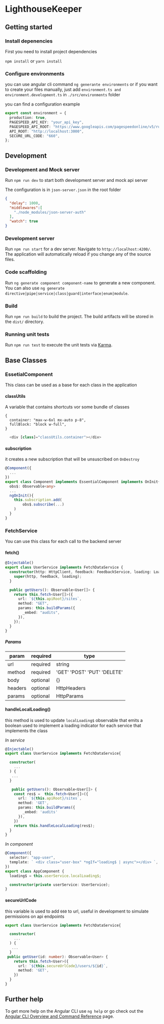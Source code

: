 # LighthouseKeeper

## Getting started

### Install depenencies

First you need to install project dependencies

`npm install` or `yarn install`

### Configure environments

you can use angular cli command `ng generante environments` or if you want to create your files manually, just add `environment.ts and environment.development.ts` in `./src/environments` folder

you can find a configuration example

```ts
export const environment = {
  production: true,
  PAGESPEED_API_KEY: "your_api_key",
  PAGESPEED_API_ROOT: "https://www.googleapis.com/pagespeedonline/v5/runPagespeed",
  API_ROOT: "http://localhost:3000",
  SECURE_URL_CODE: "660",
};
```

## Development

### Development and Mock server

Run `npm run dev` to start both development server and mock api server

The configuration is in `json-server.json` in the root folder
```json
{
  "delay": 1000,
  "middlewares":[
    "./node_modules/json-server-auth"
  ],
  "watch": true
}

```

### Development server

Run `npm run start` for a dev server. Navigate to `http://localhost:4200/`. The application will automatically reload if you change any of the source files.

### Code scaffolding

Run `ng generate component component-name` to generate a new component. You can also use `ng generate directive|pipe|service|class|guard|interface|enum|module`.

### Build

Run `npm run build` to build the project. The build artifacts will be stored in the `dist/` directory.

### Running unit tests

Run `npm run test` to execute the unit tests via [Karma](https://karma-runner.github.io).

## Base Classes

### EssetialComponent

This class can be used as a base for each class in the application

#### classUtils

A variable that contains shortcuts vor some bundle of classes

```
{
  container: "max-w-6xl	mx-auto p-8",
  fullBlock: "block w-full",
}
```

```ts
  <div [class]="classUtils.container"></div>
```

#### subscription

it creates a new subscription that will be unsuscribed on `OnDestroy`

```ts
@Component({
  ...
})
export class Component implements EssentialComponent implements OnInit{
  obs$: Observable<any>
  ...
  ngOnInit(){
    this.subscription.add(
        obs$.subscribe(...)
    )
  }
}
```

### FetchService

You can use this class for each call to the backend server

#### fetch()

```ts
@Injectable()
export class UserService implements FetchDataService {
  constructor(http: HttpClient, feedback: FeedbackService, loading: LoadingService) {
    super(http, feedback, loading);
  }

  public getUsers(): Observable<User[]> {
    return this.fetch<User[]>({
      url: `${this.apiRoot}/sites`,
      method: "GET",
      params: this.buildParams({
        _embed: "audits",
      }),
    });
  }
}
```

##### Params

| param   | required | type                        |
| ------- | -------- | --------------------------- |
| url     | required | string                      |
| method  | required | 'GET' 'POST' 'PUT' 'DELETE' |
| body    | optional | {}                          |
| headers | optional | HttpHeaders                 |
| params  | optional | HttpParams                  |

#### handleLocalLoading()

this method is used to update `localLoading$` observable that emits a boolean used to implement a loading indicator for each service that implements the class

_In service_

```ts
@Injectable()
export class UserService implements FetchDataService{

  constructor(
    ...
  ) {
   ...
  }

   public getUsers(): Observable<User[]> {
    const res$ =  this.fetch<User[]>({
      url: `${this.apiRoot}/sites`,
      method: 'GET',
      params: this.buildParams({
        _embed: 'audits'
      }),
    })
    return this.handleLocalLoading(res$);
  }
}
```

_In component_

```ts
@Component({
  selector: "app-user",
  template: ` <div class="user-box" *ngIf="loading$ | async"></div> `,
})
export class AppComponent {
  loading$ = this.userService.localLoading$;

  constructor(private userService: UserService);
}
```

#### secureUrlCode

this variable is used to add `660` to url, useful in development to simulate permissions on api endpoints

```ts
export class UserService implements FetchDataService{

  constructor(
    ...
  ) {
   ...
  }
 public getUser(id: number): Observable<User> {
    return this.fetch<User>({
      url: `${this.secureUrlCode}/users/${id}`,
      method: 'GET',
    })
  }
}
```

## Further help

To get more help on the Angular CLI use `ng help` or go check out the [Angular CLI Overview and Command Reference](https://angular.io/cli) page.
